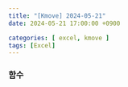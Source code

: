 ```yaml
---
title: "[Kmove] 2024-05-21"
date: 2024-05-21 17:00:00 +0900

categories: [ excel, kmove ]
tags: [Excel]
---
```



### 함수

